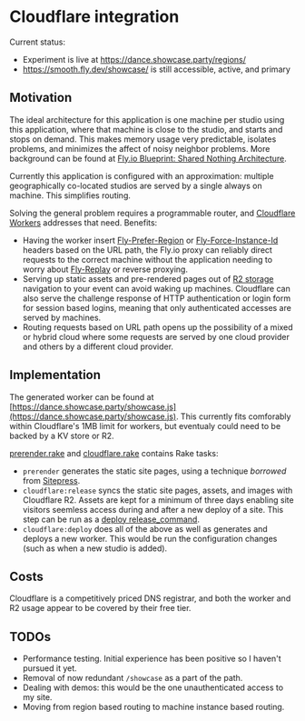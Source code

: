 # Cloudflare integration

Current status:
  * Experiment is live at https://dance.showcase.party/regions/
  * https://smooth.fly.dev/showcase/ is still accessible, active, and primary

## Motivation

The ideal architecture for this application is one machine per studio using this application, where that
machine is close to the studio, and starts and stops on demand.  This makes memory usage very predictable,
isolates problems, and minimizes the affect of noisy neighbor problems.  More background can be found at
[Fly.io Blueprint: Shared Nothing Architecture](https://fly.io/docs/blueprints/shared-nothing/).

Currently this application is configured with an approximation: multiple geographically co-located studios
are served by a single always on machine.  This simplifies routing.

Solving the general problem requires a programmable router, and [Cloudflare Workers](https://workers.cloudflare.com/) addresses that need.  Benefits:
  * Having the worker insert [Fly-Prefer-Region](https://fly.io/docs/networking/dynamic-request-routing/#the-fly-prefer-region-request-header) or [Fly-Force-Instance-Id](https://fly.io/docs/networking/dynamic-request-routing/#the-fly-force-instance-id-request-header) headers based on the URL path,
  the Fly.io proxy can reliably direct requests to the correct machine without the application needing
  to worry about [Fly-Replay](https://fly.io/docs/networking/dynamic-request-routing/#the-fly-replay-response-header) or reverse proxying.
  * Serving up static assets and pre-rendered pages out of [R2 storage](https://developers.cloudflare.com/r2/) navigation to your event can avoid waking up machines.  Cloudflare can also serve the challenge response of HTTP authentication or login form for session based logins, meaning that only authenticated
  accesses are served by machines.
  * Routing requests based on URL path opens up the possibility of a mixed or hybrid cloud where some requests are served by one cloud provider and others by a different cloud provider.

## Implementation

The generated worker can be found at [https://dance.showcase.party/showcase.js](https://dance.showcase.party/showcase.js).  This currently fits comforably within Cloudflare's 1MB limit for workers, but eventualy
could need to be backed by a KV store or R2.

[prerender.rake](../../../lib/tasks/prerender.rake) and
[cloudflare.rake](../../../lib/tasks/cloudflare.rake) contains Rake tasks:
  * `prerender` generates the static site pages, using a technique _borrowed_ from [Sitepress](https://github.com/sitepress/sitepress).
  * `cloudflare:release` syncs the static site pages, assets, and images with Cloudflare R2.  Assets
  are kept for a minimum of three days enabling site visitors seemless access during and after a
  new deploy of a site.  This step can be run as a [deploy release_command](https://fly.io/docs/reference/configuration/#run-one-off-commands-before-releasing-a-deployment).
  * `cloudflare:deploy` does all of the above as well as generates and deploys a new worker.  This
  would be run the configuration changes (such as when a new studio is added).

## Costs

Cloudflare is a competitively priced DNS registrar, and both the worker and R2 usage appear to be covered by their free tier.

## TODOs

* Performance testing.  Initial experience has been positive so I haven't pursued it yet.
* Removal of now redundant `/showcase` as a part of the path.
* Dealing with demos: this would be the one unauthenticated access to my site.  
* Moving from region based routing to machine instance based routing.